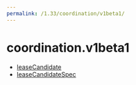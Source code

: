 ```yaml
---
permalink: /1.33/coordination/v1beta1/
---
```


# coordination.v1beta1



* [leaseCandidate](leaseCandidate.md)
* [leaseCandidateSpec](leaseCandidateSpec.md)